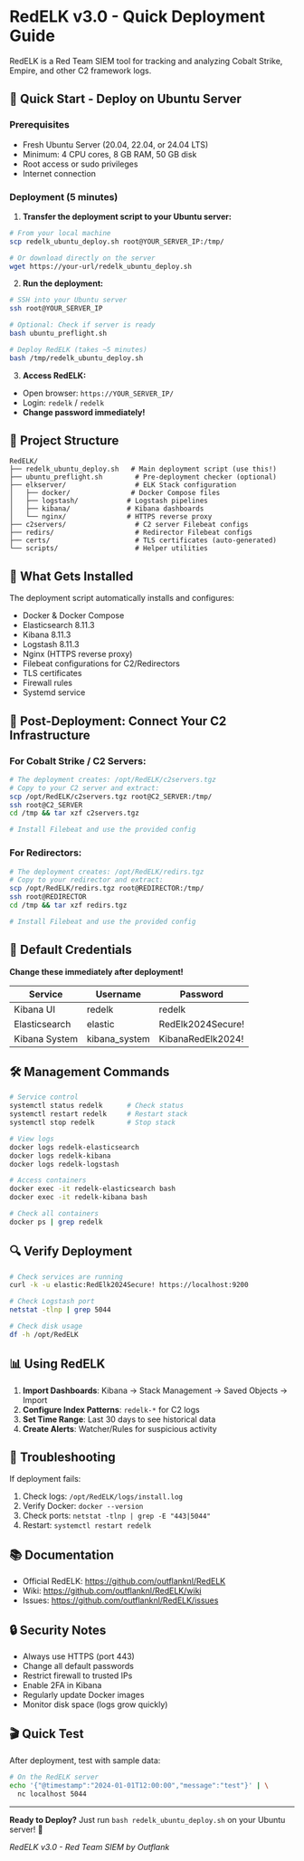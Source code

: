 # RedELK v3.0 - Quick Deployment Guide

RedELK is a Red Team SIEM tool for tracking and analyzing Cobalt Strike, Empire, and other C2 framework logs.

## 🚀 Quick Start - Deploy on Ubuntu Server

### Prerequisites
- Fresh Ubuntu Server (20.04, 22.04, or 24.04 LTS)
- Minimum: 4 CPU cores, 8 GB RAM, 50 GB disk
- Root access or sudo privileges
- Internet connection

### Deployment (5 minutes)

1. **Transfer the deployment script to your Ubuntu server:**
```bash
# From your local machine
scp redelk_ubuntu_deploy.sh root@YOUR_SERVER_IP:/tmp/

# Or download directly on the server
wget https://your-url/redelk_ubuntu_deploy.sh
```

2. **Run the deployment:**
```bash
# SSH into your Ubuntu server
ssh root@YOUR_SERVER_IP

# Optional: Check if server is ready
bash ubuntu_preflight.sh

# Deploy RedELK (takes ~5 minutes)
bash /tmp/redelk_ubuntu_deploy.sh
```

3. **Access RedELK:**
- Open browser: `https://YOUR_SERVER_IP/`
- Login: `redelk` / `redelk`
- **Change password immediately!**

## 📁 Project Structure

```
RedELK/
├── redelk_ubuntu_deploy.sh   # Main deployment script (use this!)
├── ubuntu_preflight.sh        # Pre-deployment checker (optional)
├── elkserver/                 # ELK Stack configuration
│   ├── docker/               # Docker Compose files
│   ├── logstash/            # Logstash pipelines
│   ├── kibana/              # Kibana dashboards
│   └── nginx/               # HTTPS reverse proxy
├── c2servers/                 # C2 server Filebeat configs
├── redirs/                    # Redirector Filebeat configs
├── certs/                     # TLS certificates (auto-generated)
└── scripts/                   # Helper utilities
```

## 🔧 What Gets Installed

The deployment script automatically installs and configures:
- Docker & Docker Compose
- Elasticsearch 8.11.3
- Kibana 8.11.3
- Logstash 8.11.3
- Nginx (HTTPS reverse proxy)
- Filebeat configurations for C2/Redirectors
- TLS certificates
- Firewall rules
- Systemd service

## 🎯 Post-Deployment: Connect Your C2 Infrastructure

### For Cobalt Strike / C2 Servers:
```bash
# The deployment creates: /opt/RedELK/c2servers.tgz
# Copy to your C2 server and extract:
scp /opt/RedELK/c2servers.tgz root@C2_SERVER:/tmp/
ssh root@C2_SERVER
cd /tmp && tar xzf c2servers.tgz

# Install Filebeat and use the provided config
```

### For Redirectors:
```bash
# The deployment creates: /opt/RedELK/redirs.tgz
# Copy to your redirector and extract:
scp /opt/RedELK/redirs.tgz root@REDIRECTOR:/tmp/
ssh root@REDIRECTOR
cd /tmp && tar xzf redirs.tgz

# Install Filebeat and use the provided config
```

## 🔐 Default Credentials

**Change these immediately after deployment!**

| Service | Username | Password |
|---------|----------|----------|
| Kibana UI | redelk | redelk |
| Elasticsearch | elastic | RedElk2024Secure! |
| Kibana System | kibana_system | KibanaRedElk2024! |

## 🛠️ Management Commands

```bash
# Service control
systemctl status redelk      # Check status
systemctl restart redelk     # Restart stack
systemctl stop redelk        # Stop stack

# View logs
docker logs redelk-elasticsearch
docker logs redelk-kibana
docker logs redelk-logstash

# Access containers
docker exec -it redelk-elasticsearch bash
docker exec -it redelk-kibana bash

# Check all containers
docker ps | grep redelk
```

## 🔍 Verify Deployment

```bash
# Check services are running
curl -k -u elastic:RedElk2024Secure! https://localhost:9200

# Check Logstash port
netstat -tlnp | grep 5044

# Check disk usage
df -h /opt/RedELK
```

## 📊 Using RedELK

1. **Import Dashboards**: Kibana → Stack Management → Saved Objects → Import
2. **Configure Index Patterns**: `redelk-*` for C2 logs
3. **Set Time Range**: Last 30 days to see historical data
4. **Create Alerts**: Watcher/Rules for suspicious activity

## 🚨 Troubleshooting

If deployment fails:
1. Check logs: `/opt/RedELK/logs/install.log`
2. Verify Docker: `docker --version`
3. Check ports: `netstat -tlnp | grep -E "443|5044"`
4. Restart: `systemctl restart redelk`

## 📚 Documentation

- Official RedELK: https://github.com/outflanknl/RedELK
- Wiki: https://github.com/outflanknl/RedELK/wiki
- Issues: https://github.com/outflanknl/RedELK/issues

## 🔒 Security Notes

- Always use HTTPS (port 443)
- Change all default passwords
- Restrict firewall to trusted IPs
- Enable 2FA in Kibana
- Regularly update Docker images
- Monitor disk space (logs grow quickly)

## 🎬 Quick Test

After deployment, test with sample data:
```bash
# On the RedELK server
echo '{"@timestamp":"2024-01-01T12:00:00","message":"test"}' | \
  nc localhost 5044
```

---

**Ready to Deploy?** Just run `bash redelk_ubuntu_deploy.sh` on your Ubuntu server! 🚀

*RedELK v3.0 - Red Team SIEM by Outflank*